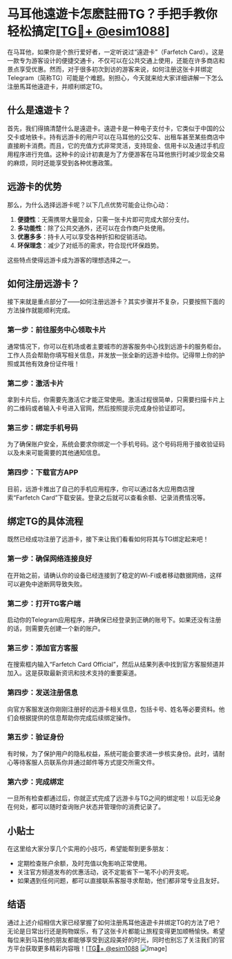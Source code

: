 # 马耳他遠遊卡怎麽註冊TG？手把手教你轻松搞定[[TG💪+ @esim1088](https://t.me/s/esim1088)]

在马耳他，如果你是个旅行爱好者，一定听说过“遠遊卡”（Farfetch Card）。这是一款专为游客设计的便捷交通卡，不仅可以在公共交通上使用，还能在许多商店和景点享受优惠。然而，对于很多初次到访的游客来说，如何注册这张卡并绑定Telegram（简称TG）可能是个难题。别担心，今天就来给大家详细讲解一下怎么注册馬耳他遠遊卡，并顺利绑定TG。

## 什么是遠遊卡？

首先，我们得搞清楚什么是遠遊卡。遠遊卡是一种电子支付卡，它类似于中国的公交卡或地铁卡。持有远游卡的用户可以在马耳他的公交车、出租车甚至某些商店中直接刷卡消费。而且，它的充值方式非常灵活，支持现金、信用卡以及通过手机应用程序进行充值。这种卡的设计初衷是为了方便游客在马耳他旅行时减少现金交易的麻烦，同时还能享受到各种优惠政策。

## 远游卡的优势

那么，为什么选择远游卡呢？以下几点优势可能会让你心动：

1. **便捷性**：无需携带大量现金，只需一张卡片即可完成大部分支付。
2. **多功能性**：除了公共交通外，还可以在合作商户处使用。
3. **优惠多多**：持卡人可以享受各种折扣和促销活动。
4. **环保理念**：减少了对纸币的需求，符合现代环保趋势。

这些特点使得远游卡成为游客的理想选择之一。

## 如何注册远游卡？

接下来就是重点部分了——如何注册远游卡？其实步骤并不复杂，只要按照下面的方法操作就能顺利完成。

### 第一步：前往服务中心领取卡片

通常情况下，你可以在机场或者主要城市的游客服务中心找到远游卡的服务柜台。工作人员会帮助你填写相关信息，并发放一张全新的远游卡给你。记得带上你的护照或其他有效身份证件哦！

### 第二步：激活卡片

拿到卡片后，你需要先激活它才能正常使用。激活过程很简单，只需要扫描卡片上的二维码或者输入卡号进入官网，然后按照提示完成身份验证即可。

### 第三步：绑定手机号码

为了确保账户安全，系统会要求你绑定一个手机号码。这个号码将用于接收验证码以及未来可能需要的其他通知信息。

### 第四步：下载官方APP

目前，远游卡推出了自己的手机应用程序，你可以通过各大应用商店搜索“Farfetch Card”下载安装。登录之后就可以查看余额、记录消费情况等。

## 绑定TG的具体流程

既然已经成功注册了远游卡，接下来让我们看看如何将其与TG绑定起来吧！

### 第一步：确保网络连接良好

在开始之前，请确认你的设备已经连接到了稳定的Wi-Fi或者移动数据网络，这样可以避免中途断网导致失败。

### 第二步：打开TG客户端

启动你的Telegram应用程序，并确保已经登录到正确的账号下。如果还没有注册的话，则需要先创建一个新的账户。

### 第三步：添加官方客服

在搜索框内输入“Farfetch Card Official”，然后从结果列表中找到官方客服频道并加入。这是获取最新资讯和技术支持的重要渠道。

### 第四步：发送注册信息

向官方客服发送你刚刚注册好的远游卡相关信息，包括卡号、姓名等必要资料。他们会根据提供的信息帮助你完成后续绑定操作。

### 第五步：验证身份

有时候，为了保护用户的隐私权益，系统可能会要求进一步核实身份。此时，请耐心等待客服人员联系你并通过邮件等方式提交所需文件。

### 第六步：完成绑定

一旦所有检查都通过后，你就正式完成了远游卡与TG之间的绑定啦！以后无论身在何处，都可以随时查询账户状态并管理你的消费记录了。

## 小贴士

在这里给大家分享几个实用的小技巧，希望能帮到更多朋友：

- 定期检查账户余额，及时充值以免影响正常使用。
- 关注官方频道发布的优惠活动，说不定能省下一笔不小的开支呢。
- 如果遇到任何问题，都可以直接联系客服寻求帮助，他们都非常专业且友好。

## 结语

通过上述介绍相信大家已经掌握了如何注册馬耳他遠遊卡并绑定TG的方法了吧？无论是日常出行还是购物娱乐，有了这张卡片都能让旅程变得更加顺畅愉快。希望每位来到马耳他的朋友都能够享受到这段美好的时光，同时也别忘了关注我们的官方平台获取更多精彩内容哦！[[TG💪+ @esim1088](https://t.me/s/esim1088) ![Image](https://i.postimg.cc/4NQfJmqS/Snipaste-2025-05-13-00-14-12.png)]